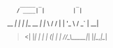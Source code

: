         _____ _           _   
       / ____| |         | |  
 __  _| |    | |__   __ _| |_ 
 \ \/ / |    | '_ \ / _` | __|
  >  <| |____| | | | (_| | |_ 
 /_/\_\\_____|_| |_|\__,_|\__|

